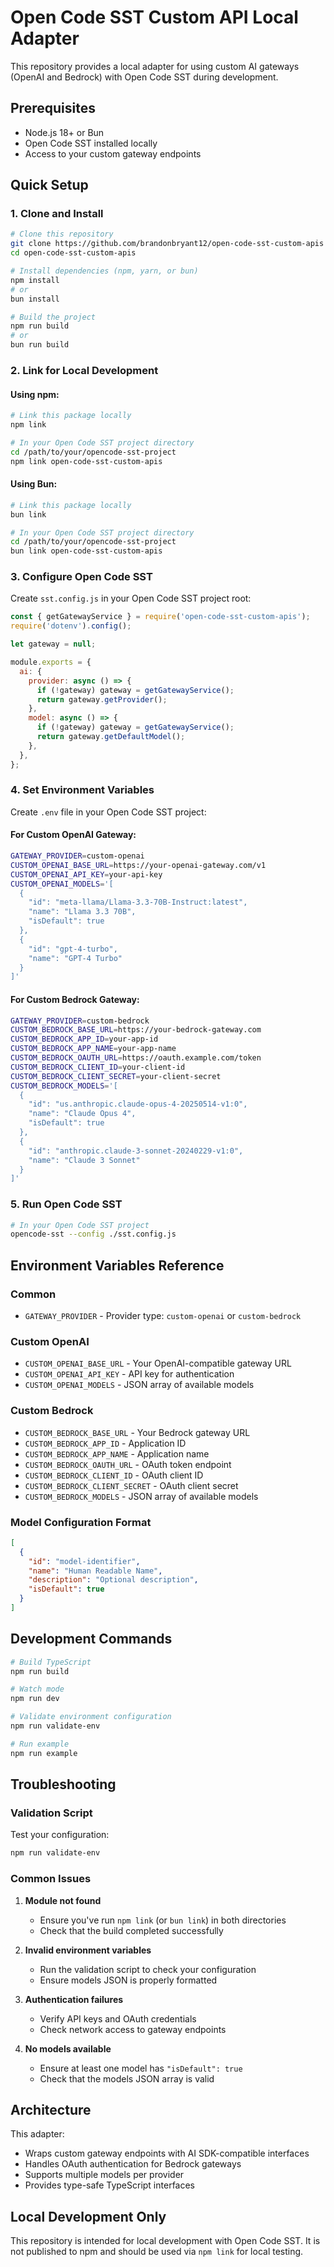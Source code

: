 # Open Code SST Custom API Local Adapter

This repository provides a local adapter for using custom AI gateways (OpenAI and Bedrock) with Open Code SST during development.

## Prerequisites

- Node.js 18+ or Bun
- Open Code SST installed locally
- Access to your custom gateway endpoints

## Quick Setup

### 1. Clone and Install

```bash
# Clone this repository
git clone https://github.com/brandonbryant12/open-code-sst-custom-apis
cd open-code-sst-custom-apis

# Install dependencies (npm, yarn, or bun)
npm install
# or
bun install

# Build the project
npm run build
# or
bun run build
```

### 2. Link for Local Development

#### Using npm:
```bash
# Link this package locally
npm link

# In your Open Code SST project directory
cd /path/to/your/opencode-sst-project
npm link open-code-sst-custom-apis
```

#### Using Bun:
```bash
# Link this package locally
bun link

# In your Open Code SST project directory
cd /path/to/your/opencode-sst-project
bun link open-code-sst-custom-apis
```

### 3. Configure Open Code SST

Create `sst.config.js` in your Open Code SST project root:

```javascript
const { getGatewayService } = require('open-code-sst-custom-apis');
require('dotenv').config();

let gateway = null;

module.exports = {
  ai: {
    provider: async () => {
      if (!gateway) gateway = getGatewayService();
      return gateway.getProvider();
    },
    model: async () => {
      if (!gateway) gateway = getGatewayService();
      return gateway.getDefaultModel();
    },
  },
};
```

### 4. Set Environment Variables

Create `.env` file in your Open Code SST project:

#### For Custom OpenAI Gateway:
```bash
GATEWAY_PROVIDER=custom-openai
CUSTOM_OPENAI_BASE_URL=https://your-openai-gateway.com/v1
CUSTOM_OPENAI_API_KEY=your-api-key
CUSTOM_OPENAI_MODELS='[
  {
    "id": "meta-llama/Llama-3.3-70B-Instruct:latest",
    "name": "Llama 3.3 70B",
    "isDefault": true
  },
  {
    "id": "gpt-4-turbo",
    "name": "GPT-4 Turbo"
  }
]'
```

#### For Custom Bedrock Gateway:
```bash
GATEWAY_PROVIDER=custom-bedrock
CUSTOM_BEDROCK_BASE_URL=https://your-bedrock-gateway.com
CUSTOM_BEDROCK_APP_ID=your-app-id
CUSTOM_BEDROCK_APP_NAME=your-app-name
CUSTOM_BEDROCK_OAUTH_URL=https://oauth.example.com/token
CUSTOM_BEDROCK_CLIENT_ID=your-client-id
CUSTOM_BEDROCK_CLIENT_SECRET=your-client-secret
CUSTOM_BEDROCK_MODELS='[
  {
    "id": "us.anthropic.claude-opus-4-20250514-v1:0",
    "name": "Claude Opus 4",
    "isDefault": true
  },
  {
    "id": "anthropic.claude-3-sonnet-20240229-v1:0",
    "name": "Claude 3 Sonnet"
  }
]'
```

### 5. Run Open Code SST

```bash
# In your Open Code SST project
opencode-sst --config ./sst.config.js
```

## Environment Variables Reference

### Common
- `GATEWAY_PROVIDER` - Provider type: `custom-openai` or `custom-bedrock`

### Custom OpenAI
- `CUSTOM_OPENAI_BASE_URL` - Your OpenAI-compatible gateway URL
- `CUSTOM_OPENAI_API_KEY` - API key for authentication
- `CUSTOM_OPENAI_MODELS` - JSON array of available models

### Custom Bedrock
- `CUSTOM_BEDROCK_BASE_URL` - Your Bedrock gateway URL
- `CUSTOM_BEDROCK_APP_ID` - Application ID
- `CUSTOM_BEDROCK_APP_NAME` - Application name
- `CUSTOM_BEDROCK_OAUTH_URL` - OAuth token endpoint
- `CUSTOM_BEDROCK_CLIENT_ID` - OAuth client ID
- `CUSTOM_BEDROCK_CLIENT_SECRET` - OAuth client secret
- `CUSTOM_BEDROCK_MODELS` - JSON array of available models

### Model Configuration Format
```json
[
  {
    "id": "model-identifier",
    "name": "Human Readable Name",
    "description": "Optional description",
    "isDefault": true
  }
]
```

## Development Commands

```bash
# Build TypeScript
npm run build

# Watch mode
npm run dev

# Validate environment configuration
npm run validate-env

# Run example
npm run example
```

## Troubleshooting

### Validation Script
Test your configuration:
```bash
npm run validate-env
```

### Common Issues

1. **Module not found**
   - Ensure you've run `npm link` (or `bun link`) in both directories
   - Check that the build completed successfully

2. **Invalid environment variables**
   - Run the validation script to check your configuration
   - Ensure models JSON is properly formatted

3. **Authentication failures**
   - Verify API keys and OAuth credentials
   - Check network access to gateway endpoints

4. **No models available**
   - Ensure at least one model has `"isDefault": true`
   - Check that the models JSON array is valid

## Architecture

This adapter:
- Wraps custom gateway endpoints with AI SDK-compatible interfaces
- Handles OAuth authentication for Bedrock gateways
- Supports multiple models per provider
- Provides type-safe TypeScript interfaces

## Local Development Only

This repository is intended for local development with Open Code SST. It is not published to npm and should be used via `npm link` for local testing.